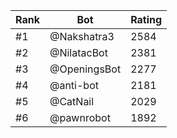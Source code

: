 Rank|Bot|Rating
---|---|---
#1|@Nakshatra3|2584
#2|@NilatacBot|2381
#3|@OpeningsBot|2277
#4|@anti-bot|2181
#5|@CatNail|2029
#6|@pawnrobot|1892
